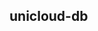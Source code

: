 ## unicloud-db

<!-- UTSCOMJSON.unicloud-db.description -->

<!-- UTSCOMJSON.unicloud-db.attrubute -->

<!-- UTSCOMJSON.unicloud-db.event -->

<!-- UTSCOMJSON.unicloud-db.example -->

<!-- UTSCOMJSON.unicloud-db.compatibility -->

<!-- UTSCOMJSON.unicloud-db.children -->

<!-- UTSCOMJSON.unicloud-db.reference -->

